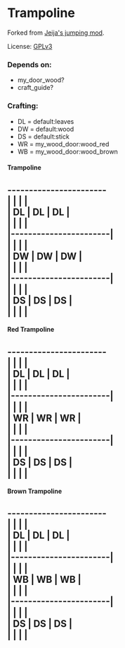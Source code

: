 # Trampoline

Forked from [Jeija's jumping mod](https://forum.minetest.net/viewtopic.php?t=2957).

License: [GPLv3](LICENSE.txt)


### Depends on:
* my_door_wood?
* craft_guide?


### Crafting:
* DL = default:leaves
* DW = default:wood
* DS = default:stick
* WR = my_wood_door:wood_red
* WB = my_wood_door:wood_brown


#### Trampoline

 -----------------------<br>
|		|		|		|<br>
|  DL	|  DL	|  DL	|<br>
|		|		|		|<br>
|-----------------------|<br>
|		|		|		|<br>
|  DW	|  DW	|  DW	|<br>
|		|		|		|<br>
|-----------------------|<br>
|		|		|		|<br>
|  DS	|  DS	|  DS	|<br>
|		|		|		|<br>
 -----------------------


#### Red Trampoline

 -----------------------<br>
|		|		|		|<br>
|  DL	|  DL	|  DL	|<br>
|		|		|		|<br>
|-----------------------|<br>
|		|		|		|<br>
|  WR	|  WR	|  WR	|<br>
|		|		|		|<br>
|-----------------------|<br>
|		|		|		|<br>
|  DS	|  DS	|  DS	|<br>
|		|		|		|<br>
 -----------------------


#### Brown Trampoline

 -----------------------<br>
|		|		|		|<br>
|  DL	|  DL	|  DL	|<br>
|		|		|		|<br>
|-----------------------|<br>
|		|		|		|<br>
|  WB	|  WB	|  WB	|<br>
|		|		|		|<br>
|-----------------------|<br>
|		|		|		|<br>
|  DS	|  DS	|  DS	|<br>
|		|		|		|<br>
 -----------------------
